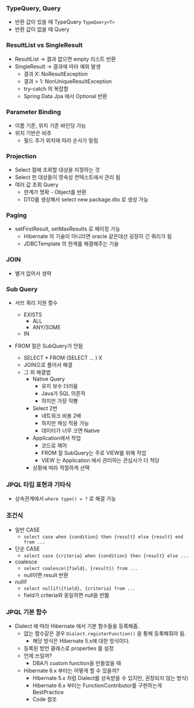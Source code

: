 ### TypeQuery, Query

* 반환 값이 있을 때 TypeQuery
`TypeQuery<T>`
* 반환 값이 없을 때 Query

### ResultList vs SingleResult

* ResultList -> 결과 없으면 empty 리스트 반환 
* SingleResult -> 결과에 따라 예외 발생
  * 결과 X: NoResultException
  * 결과 > 1: NonUniqueResultException
  * try-catch 의 복잡함
  * Spring Data Jpa 에서 Optional 반환

### Parameter Binding

* 이름 기준, 위치 기준 바인딩 가능
* 위치 기반은 비추
  * 필드 추가 위치에 따라 순서가 밀림

### Projection

* Select 절에 조회할 대상을 지정하는 것
* Select 한 대상들이 영속성 컨텍스트에서 관리 됨
* 여러 값 조회 Query
  * 한계가 명확 - Object를 반환
  * DTO를 생성해서 select new package.dto 로 생성 가능
  
### Paging

* setFirstResult, setMaxResults 로 페이징 가능
  * Hibernate 의 기술이 아니라면 oracle 같은데선 굉장히 긴 쿼리가 됨
  * JDBCTemplate 의 한계를 해결해주는 기술

### JOIN

* 별거 없어서 생략

### Sub Query

* 서브 쿼리 지원 함수 
  * EXISTS
    * ALL
    * ANY/SOME
  * IN
  
* FROM 절은 SubQuery가 안됨
  * SELECT * FROM (SELECT ... ) X
  * JOIN으로 풀어서 해결
  * 그 외 해결법
    * Native Query
      * 유지 보수 더러움
      * Java가 SQL 의존적
      * 하지만 가장 직빵
    * Select 2번 
      * 네트워크 비용 2배
      * 하지만 캐싱 적용 가능
      * 데이터가 너무 크면 Native
    * Application에서 작업
      * 코드로 제어
      * FROM 절 SubQuery는 주로 VIEW를 위해 작업
      * VIEW 는 Application 에서 관리하는 관심사가 더 적당
    * 상황에 따라 적절하게 선택

### JPQL 타입 표현과 기타식
  * 상속관계에서 `where type() = ?` 로 해결 가능

### 조건식
  * 일반 CASE
    * `select case when {condition} then {result} else {result} end from ...`
  * 단순 CASE
    * `select case {criteria} when {condition} then {result} else ...`
  * coalesce
    * `select coalesce({field}, {result}) from ...`
    * null이면 result 반환
  * nullif
    * `select nullif({field}, {criteria} from ...`
    * field가 criteria와 동일하면 null을 반홚

### JPQL 기본 함수
  * Dialect 에 따라 Hibernate 에서 기본 함수들을 등록해줌.
    * 없는 함수같은 경우 `Dialect.registerFunction()` 을 통해 등록해줘야 됨.
      * 해당 방식은 Hibernate 5.x에 대한 방식이다.
    * 등록된 방언 클래스로 properties 를 설정
    * 언제 쓰일까?
      * DBA가 custom function을 만들었을 때
    * Hibernate 6.x 부터는 어떻게 할 수 있을까?
      * Hibernate 5.x 처럼 Dialect를 상속받을 수 있지만, 권장되지 않는 방식)
      * Hibernate 6.x 부터는 FunctionContributor를 구현하는게 BestPractice
      * Code 참조